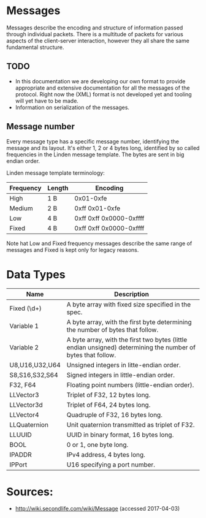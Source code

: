 # Messages
Messages describe the encoding and structure of information passed through individual packets. There is a multitude of packets for various aspects of the client-server interaction, however they all share the same fundamental structure.

## TODO
* In this documentation we are developing our own format to provide appropriate and extensive documentation for all the messages of the protocol. Right now the (XML) format is not developed yet and tooling will yet have to be made.
* Information on serialization of the messages.

## Message number
Every message type has a specific message number, identifying the message and its layout.
It's either 1, 2 or 4 bytes long, identified by so called frequencies in the Linden message template.
The bytes are sent in big endian order.

Linden message template terminology:

| Frequency | Length | Encoding                |
| --------- | ------ | ----------------------- |
| High      | 1 B    | 0x01-0xfe               |
| Medium    | 2 B    | 0xff 0x01-0xfe          |
| Low       | 4 B    | 0xff 0xff 0x0000-0xffff |
| Fixed     | 4 B    | 0xff 0xff 0x0000-0xffff |

Note hat Low and Fixed frequency messages describe the same range of messages and Fixed is kept only for legacy reasons.

# Data Types

| Name           | Description |
| -------------- | ----------- |
| Fixed (\d+)    | A byte array with fixed size specified in the spec. |
| Variable 1     | A byte array, with the first byte determining the number of bytes that follow. |
| Variable 2     | A byte array, with the first two bytes (little endian unsigned) determining the number of bytes that follow. |
| U8,U16,U32,U64 | Unsigned integers in litte-endian order. |
| S8,S16,S32,S64 | Signed integers in little-endian order. |
| F32, F64       | Floating point numbers (little-endian order). |
| LLVector3      | Triplet of F32, 12 bytes long. |
| LLVector3d     | Triplet of F64, 24 bytes long. |
| LLVector4      | Quadruple of F32, 16 bytes long. |
| LLQuaternion   | Unit quaternion transmitted as triplet of F32. |
| LLUUID         | UUID in binary format, 16 bytes long. |
| BOOL           | 0 or 1, one byte long. |
| IPADDR         | IPv4 address, 4 bytes long. |
| IPPort         | U16 specifying a port number. |

# Sources:
* http://wiki.secondlife.com/wiki/Message (accessed 2017-04-03)

